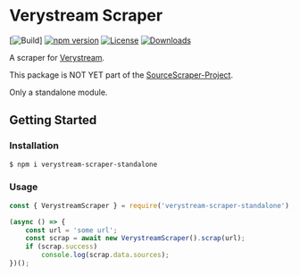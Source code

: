 # Verystream Scraper

[![Build](https://travis-ci.org/MatejTuray/verystream-scraper-standalone.svg?branch=master)]
[![npm version](https://badge.fury.io/js/verystream-scraper-standalone.svg)](https://www.npmjs.com/package/verystream-scraper-standalone)
[![License](https://img.shields.io/github/license/mashape/apistatus.svg)](https://opensource.org/licenses/MIT)
[![Downloads](https://img.shields.io/npm/dt/verystream-scraper-standalone.svg)](https://npmjs.org/package/verystream-scraper-standalone)

A scraper for [Verystream](https://verystream.com/).

This package is NOT YET part of the [SourceScraper-Project](https://github.com/OpenByteDev/SourceScraper).

Only a standalone module.


## Getting Started
### Installation
```bash
$ npm i verystream-scraper-standalone
```


### Usage

```js
const { VerystreamScraper } = require('verystream-scraper-standalone');

(async () => {
    const url = 'some url';
    const scrap = await new VerystreamScraper().scrap(url);
    if (scrap.success)
        console.log(scrap.data.sources);
})();
```


